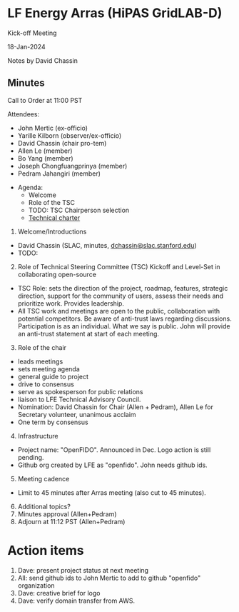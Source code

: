 # LF Energy Arras (HiPAS GridLAB-D)

Kick-off Meeting

18-Jan-2024

Notes by David Chassin

## Minutes

Call to Order at 11:00 PST

Attendees: 
- John Mertic (ex-officio)
- Yarille Kilborn (observer/ex-officio)
- David Chassin (chair pro-tem)
- Allen Le (member)
- Bo Yang (member)
- Joseph Chongfuangprinya (member)
- Pedram Jahangiri (member)

* Agenda:
  - Welcome
  - Role of the TSC
  - TODO: TSC Chairperson selection
  - [Technical charter](https://github.com/lf-energy/foundation/blob/main/project_charters/openfido_charter.pdf)
1. Welcome/Introductions
  - David Chassin (SLAC, minutes, dchassin@slac.stanford.edu)
  - TODO: 
2. Role of Technical Steering Committee (TSC) Kickoff and Level-Set in collaborating open-source
  - TSC Role: sets the direction of the project, roadmap, features, strategic direction, support for the community of users, assess their needs and prioritize work. Provides leadership.
  - All TSC work and meetings are open to the public, collaboration with potential competitors. Be aware of anti-trust laws regarding discussions. Participation is as an individual. What we say is public. John will provide an anti-trust statement at start of each meeting.
3. Role of the chair
  - leads meetings
  - sets meeting agenda
  - general guide to project
  - drive to consensus
  - serve as spokesperson for public relations
  - liaison to LFE Technical Advisory Council. 
  - Nomination: David Chassin for Chair (Allen + Pedram), Allen Le for Secretary volunteer, unanimous acclaim
  - One term by consensus
4. Infrastructure
  - Project name: "OpenFIDO". Announced in Dec. Logo action is still pending.
  - Github org created by LFE as "openfido". John needs github ids.
5. Meeting cadence
  - Limit to 45 minutes after Arras meeting (also cut to 45 minutes).
6. Additional topics?
7. Minutes approval (Allen+Pedram)
8. Adjourn at 11:12 PST (Allen+Pedram)

# Action items
1. Dave: present project status at next meeting
2. All: send github ids to John Mertic to add to github "openfido" organization
3. Dave: creative brief for logo
4. Dave: verify domain transfer from AWS.
